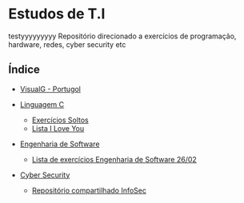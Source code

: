 # Estudos de T.I
testyyyyyyyyy
Repositório direcionado a exercícios de programação, hardware, redes, cyber security etc

## Índice

- [VisualG - Portugol](https://github.com/nikao8/Estudos/tree/main/VisualG)

- [Linguagem C](https://github.com/nikao8/Estudos/tree/main/C)
  - [Exercícios Soltos](https://github.com/nikao8/Estudos/tree/main/C/Exercicios%20Soltos)
  - [Lista I Love You](https://github.com/nikao8/Estudos/blob/main/C/Lista%20I%20Love%20You.md)
  
- [Engenharia de Software](https://github.com/nikao8/Estudos/tree/main/Engenharia%20de%20Softwares)
  - [Lista de exercícios Engenharia de Software 26/02](https://github.com/nikao8/Estudos/blob/main/Engenharia%20de%20Softwares/Lista%20eng-soft.md)

- [Cyber Security](https://github.com/nikao8/Estudos/tree/main/InfoSec)
  - [Repositório compartilhado InfoSec](https://github.com/nikao8/study/tree/main/InfoSec)

